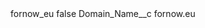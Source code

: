 <?xml version="1.0" encoding="UTF-8"?>
<CustomMetadata xmlns="http://soap.sforce.com/2006/04/metadata" xmlns:xsi="http://www.w3.org/2001/XMLSchema-instance" xmlns:xsd="http://www.w3.org/2001/XMLSchema">
    <label>fornow_eu</label>
    <protected>false</protected>
    <values>
        <field>Domain_Name__c</field>
        <value xsi:type="xsd:string">fornow.eu</value>
    </values>
</CustomMetadata>
